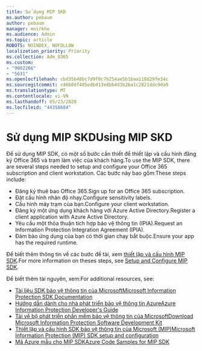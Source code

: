 ```yaml
---
title: Sử dụng MIP SKD
ms.author: pebaum
author: pebaum
manager: mnirkhe
ms.audience: Admin
ms.topic: article
ROBOTS: NOINDEX, NOFOLLOW
localization_priority: Priority
ms.collection: Adm_O365
ms.custom:
- "9002266"
- "5631"
ms.openlocfilehash: cbd35b48bc7d9f0c7b254ae5b16aa118d29fe34c
ms.sourcegitcommit: c46b8df485edbd13e8bb4d1b2ba1c2821ddc9da0
ms.translationtype: MT
ms.contentlocale: vi-VN
ms.lasthandoff: 05/23/2020
ms.locfileid: "44358684"
---
```

# <a name="using-mip-skd"></a><span data-ttu-id="9f48e-102">Sử dụng MIP SKD</span><span class="sxs-lookup"><span data-stu-id="9f48e-102">Using MIP SKD</span></span>

<span data-ttu-id="9f48e-103">Để sử dụng MIP SDK, có một số bước cần thiết để thiết lập và cấu hình đăng ký Office 365 và trạm làm việc của khách hàng.</span><span class="sxs-lookup"><span data-stu-id="9f48e-103">To use the MIP SDK, there are several steps needed to setup and configure your Office 365 subscription and client workstation.</span></span> <span data-ttu-id="9f48e-104">Các bước này bao gồm:</span><span class="sxs-lookup"><span data-stu-id="9f48e-104">These steps include:</span></span>

- <span data-ttu-id="9f48e-105">Đăng ký thuê bao Office 365.</span><span class="sxs-lookup"><span data-stu-id="9f48e-105">Sign up for an Office 365 subscription.</span></span>
- <span data-ttu-id="9f48e-106">Đặt cấu hình nhãn độ nhạy.</span><span class="sxs-lookup"><span data-stu-id="9f48e-106">Configure sensitivity labels.</span></span>
- <span data-ttu-id="9f48e-107">Cấu hình máy trạm của bạn.</span><span class="sxs-lookup"><span data-stu-id="9f48e-107">Configure your client workstation.</span></span>
- <span data-ttu-id="9f48e-108">Đăng ký một ứng dụng khách hàng với Azure Active Directory.</span><span class="sxs-lookup"><span data-stu-id="9f48e-108">Register a client application with Azure Active Directory.</span></span>
- <span data-ttu-id="9f48e-109">Yêu cầu một thỏa thuận tích hợp bảo vệ thông tin (IPIA).</span><span class="sxs-lookup"><span data-stu-id="9f48e-109">Request an Information Protection Integration Agreement (IPIA).</span></span>
- <span data-ttu-id="9f48e-110">Đảm bảo ứng dụng của bạn có thời gian chạy bắt buộc.</span><span class="sxs-lookup"><span data-stu-id="9f48e-110">Ensure your app has the required runtime.</span></span>

<span data-ttu-id="9f48e-111">Để biết thêm thông tin về các bước đề tài, xem [thiết lập và cấu hình MIP SDK](https://docs.microsoft.com/information-protection/develop/setup-configure-mip).</span><span class="sxs-lookup"><span data-stu-id="9f48e-111">For more information on theses steps, see [Setup and Configure MIP SDK](https://docs.microsoft.com/information-protection/develop/setup-configure-mip).</span></span>

<span data-ttu-id="9f48e-112">Để biết thêm tài nguyên, xem:</span><span class="sxs-lookup"><span data-stu-id="9f48e-112">For additional resources, see:</span></span>

- [<span data-ttu-id="9f48e-113">Tài liệu SDK bảo vệ thông tin của Microsoft</span><span class="sxs-lookup"><span data-stu-id="9f48e-113">Microsoft Information Protection SDK Documentation</span></span>](https://docs.microsoft.com/information-protection/develop/)
- [<span data-ttu-id="9f48e-114">Hướng dẫn dành cho nhà phát triển bảo vệ thông tin Azure</span><span class="sxs-lookup"><span data-stu-id="9f48e-114">Azure Information Protection Developer's Guide</span></span>](https://docs.microsoft.com/azure/information-protection/develop/developers-guide)
- [<span data-ttu-id="9f48e-115">Tải về bộ phát triển phần mềm bảo vệ thông tin của Microsoft</span><span class="sxs-lookup"><span data-stu-id="9f48e-115">Download Microsoft Information Protection Software Development Kit</span></span>](https://www.microsoft.com/download/details.aspx?id=57392)
- [<span data-ttu-id="9f48e-116">Thiết lập và cấu hình SDK bảo vệ thông tin của Microsoft (MIP)</span><span class="sxs-lookup"><span data-stu-id="9f48e-116">Microsoft Information Protection (MIP) SDK setup and configuration</span></span>](https://docs.microsoft.com/information-protection/develop/setup-configure-mip)
- [<span data-ttu-id="9f48e-117">Mã Azure mẫu cho MIP SDK</span><span class="sxs-lookup"><span data-stu-id="9f48e-117">Azure Code Samples for MIP SDK</span></span>](https://azure.microsoft.com/resources/samples/?sort=0&term=mipsdk)
